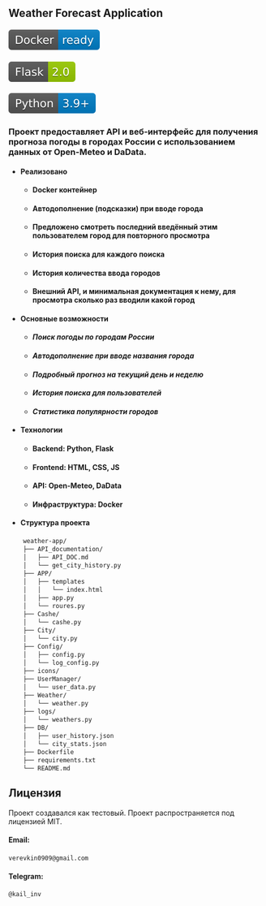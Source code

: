 ## Weather Forecast Application
#### ![Docker-ready-blue.svg](icons/Docker-ready-blue.svg)
#### ![Flask-2.0-green.svg](icons/Flask-2.0-green.svg)
#### ![Python-3.9+-blue.svg](icons/Python-3.9%2B-blue.svg)

### Проект предоставляет API и веб-интерфейс для получения прогноза погоды в городах России с использованием данных от Open-Meteo и DaData.

- #### Реализовано 
  - #### Docker контейнер
  - #### Автодополнение (подсказки) при вводе города
  - #### Предложено смотреть последний введённый этим пользователем город для повторного просмотра
  - #### История поиска для каждого поиска
  - #### История количества ввода городов
  - #### Внешний API, и минимальная документация к нему, для просмотра сколько раз вводили какой город 


- #### Основные возможности 
    - #### _Поиск погоды по городам России_
    - #### _Автодополнение при вводе названия города_
    - #### _Подробный прогноз на текущий день и неделю_
    - #### _История поиска для пользователей_
    - #### _Статистика популярности городов_

- #### Технологии
  - #### Backend: Python, Flask
  - #### Frontend: HTML, CSS, JS
  - #### API: Open-Meteo, DaData
  - #### Инфраструктура: Docker


- #### Структура проекта
```commandline
    weather-app/
    ├── API_documentation/
    │   ├── API_DOC.md
    │   └── get_city_history.py
    ├── APP/
    │   ├── templates
    │   │   └── index.html
    │   ├── app.py
    │   └── roures.py
    ├── Cashe/
    │   └── cashe.py
    ├── City/
    │   └── city.py
    ├── Config/
    │   ├── config.py   
    │   └── log_config.py
    ├── icons/
    ├── UserManager/
    │   └── user_data.py
    ├── Weather/
    │   └── weather.py
    ├── logs/
    │   └── weathers.py
    ├── DB/
    │   ├── user_history.json
    │   └── city_stats.json
    ├── Dockerfile           
    ├── requirements.txt     
    └── README.md            
```

## Лицензия
Проект создавался как тестовый. Проект распространяется под лицензией MIT.


#### Email:
```
verevkin0909@gmail.com
```
#### Telegram: 
```
@kail_inv
```

